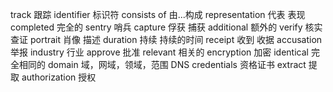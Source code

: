 track 跟踪
identifier 标识符
consists of 由...构成
representation 代表 表现
completed 完全的
sentry 哨兵
capture 俘获 捕获
additional 额外的
verify 核实 查证
portrait 肖像 描述
duration 持续 持续的时间
receipt 收到 收据
accusation 举报
industry 行业
approve 批准
relevant 相关的
encryption 加密
identical 完全相同的
domain 域，网域，领域，范围  DNS
credentials 资格证书
extract 提取
authorization 授权
